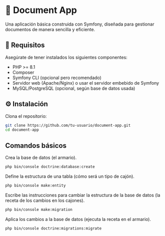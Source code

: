 # 📄 Document App

Una aplicación básica construida con Symfony, diseñada para gestionar documentos de manera sencilla y eficiente.

## 🚀 Requisitos

Asegúrate de tener instalados los siguientes componentes:

- PHP >= 8.1  
- Composer  
- Symfony CLI (opcional pero recomendado)  
- Servidor web (Apache/Nginx) o usar el servidor embebido de Symfony  
- MySQL/PostgreSQL (opcional, según base de datos usada)

## ⚙️ Instalación

Clona el repositorio:

```bash
git clone https://github.com/tu-usuario/document-app.git
cd document-app
```

## Comandos básicos

Crea la base de datos (el armario).

```bash
php bin/console doctrine:database:create
```

Define la estructura de una tabla (cómo será un tipo de cajón).
```bash
php bin/console make:entity
```

Escribe las instrucciones para cambiar la estructura de la base de datos (la receta de los cambios en los cajones).
```bash
php bin/console make:migration
```

Aplica los cambios a la base de datos (ejecuta la receta en el armario).
```bash
php bin/console doctrine:migrations:migrate
```
